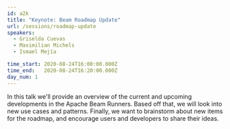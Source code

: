 ```yaml
---
id: a2k
title: "Keynote: Beam Roadmap Update"
url: /sessions/roadmap-update
speakers:
  - Griselda Cuevas
  - Maximilian Michels
  - Ismael Mejía

time_start: 2020-08-24T16:00:00.000Z
time_end:   2020-08-24T16:20:00.000Z
day_num: 1
---
```


In this talk we'll provide an overview of the current and upcoming developments in the Apache Beam Runners. Based off that, we will look into new use cases and patterns. Finally, we want to brainstorm about new items for the roadmap, and encourage users and developers to share their ideas. 